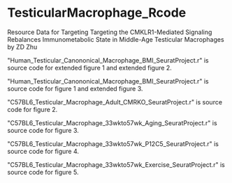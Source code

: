 # TesticularMacrophage_Rcode

Resource Data for Targeting Targeting the CMKLR1-Mediated Signaling Rebalances Immunometabolic State in Middle-Age Testicular Macrophages by ZD Zhu

"Human_Testicular_Canononical_Macrophage_BMI_SeuratProject.r" is source code for extended figure 1 and extended figure 2. 

"Human_Testicular_Canononical_Macrophage_BMI_SeuratProject.r" is source code for figure 1 and extended figure 3.

"C57BL6_Testicular_Macrophage_Adult_CMRKO_SeuratProject.r" is source code for figure 2.

"C57BL6_Testicular_Macrophage_33wkto57wk_Aging_SeuratProject.r" is source code for figure 3.

"C57BL6_Testicular_Macrophage_33wkto57wk_P12C5_SeuratProject.r" is source code for figure 4.

"C57BL6_Testicular_Macrophage_33wkto57wk_Exercise_SeuratProject.r" is source code for figure 5.
